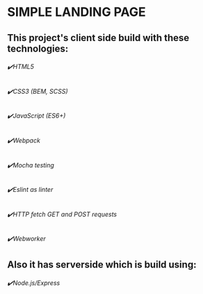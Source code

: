 # SIMPLE LANDING PAGE

## This project's client side build with these technologies: 
###### ✔️HTML5 
###### ✔️CSS3 (BEM, SCSS)
###### ✔️JavaScript (ES6+)
###### ✔️Webpack
###### ✔️Mocha testing 
###### ✔️Eslint as linter 
###### ✔️HTTP fetch GET and POST requests
###### ✔️Webworker

## Also it has serverside which is build using:
###### ✔️Node.js/Express
